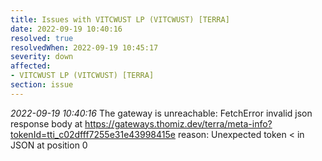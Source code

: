 ```yaml
---
title: Issues with VITCWUST LP (VITCWUST) [TERRA]
date: 2022-09-19 10:40:16
resolved: true
resolvedWhen: 2022-09-19 10:45:17
severity: down
affected:
- VITCWUST LP (VITCWUST) [TERRA]
section: issue
---
```


*2022-09-19 10:40:16* The gateway is unreachable: FetchError invalid json response body at https://gateways.thomiz.dev/terra/meta-info?tokenId=tti_c02dfff7255e31e43998415e reason: Unexpected token < in JSON at position 0